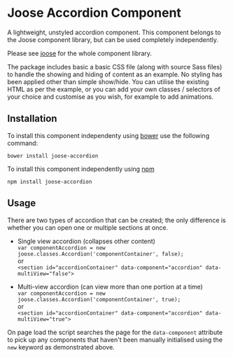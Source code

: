 # Joose Accordion Component

A lightweight, unstyled accordion component. This component belongs to the Joose component library, but can be used completely independently.

Please see [joose](https://github.com/scoobster17/joose) for the whole component library.

The package includes basic a basic CSS file (along with source Sass files) to handle the showing and hiding of content as an example. No styling has been applied other than simple show/hide. You can utilise the existing HTML as per the example, or you can add your own classes / selectors of your choice and customise as you wish, for example to add animations.

## Installation

To install this component independenty using [bower](http://bower.io/search/?q=joose-accordion) use the following command:

`bower install joose-accordion`

To install this component independently using [npm](https://www.npmjs.com/package/joose-accordion)

`npm install joose-accordion`

## Usage

There are two types of accordion that can be created; the only difference is whether you can open one or multiple sections at once.

  - Single view accordion (collapses other content)  
    `var componentAccordion = new joose.classes.Accordion('componentContainer', false);`  
    or  
    `<section id="accordionContainer" data-component="accordion" data-multiView="false">`

  - Multi-view accordion (can view more than one portion at a time)  
    `var componentAccordion = new joose.classes.Accordion('componentContainer', true);`  
    or  
    `<section id="accordionContainer" data-component="accordion" data-multiView="true">`

On page load the script searches the page for the `data-component` attribute to pick up any components that haven't been manually initialised using the `new` keyword as demonstrated above.
